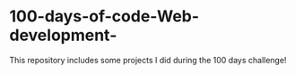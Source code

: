 # 100-days-of-code-Web-development-
This repository includes some projects I did during the 100 days challenge!

